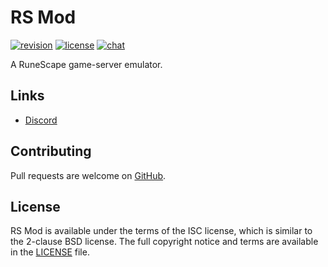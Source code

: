 # RS Mod
[![revision][rev-badge]][patch] [![license][license-badge]][isc] [![chat][discord-badge]][discord]

A RuneScape game-server emulator.

## Links
* [Discord][discord]

## Contributing
Pull requests are welcome on [GitHub](https://github.com/rsmod/rsmod).

## License
RS Mod is available under the terms of the ISC license, which is similar to the 2-clause BSD license. The full copyright notice and terms are available in the [LICENSE][license] file.

[isc]: https://opensource.org/licenses/ISC
[license]: https://github.com/rsmod/rsmod/blob/master/LICENSE.md
[discord]: https://discord.gg/UznZnZR
[patch]: https://oldschool.runescape.wiki/w/Update:Even_More_Poll_78_Changes
[rev-badge]: https://img.shields.io/badge/revision-181-important
[license-badge]: https://img.shields.io/badge/license-ISC-informational
[discord-badge]: https://img.shields.io/discord/550024461626114053?color=%237289da&logo=discord
